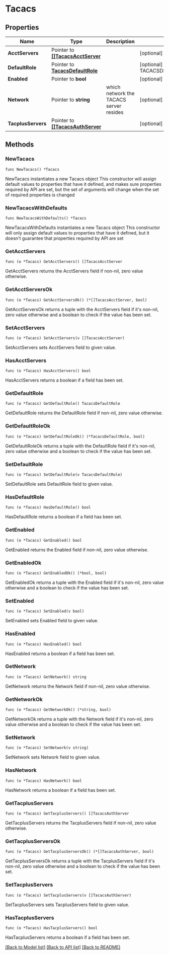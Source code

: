 # Tacacs

## Properties

Name | Type | Description | Notes
------------ | ------------- | ------------- | -------------
**AcctServers** | Pointer to [**[]TacacsAcctServer**](TacacsAcctServer.md) |  | [optional] 
**DefaultRole** | Pointer to [**TacacsDefaultRole**](TacacsDefaultRole.md) |  | [optional] [default to TACACSDEFAULTROLE_NONE]
**Enabled** | Pointer to **bool** |  | [optional] 
**Network** | Pointer to **string** | which network the TACACS server resides | [optional] 
**TacplusServers** | Pointer to [**[]TacacsAuthServer**](TacacsAuthServer.md) |  | [optional] 

## Methods

### NewTacacs

`func NewTacacs() *Tacacs`

NewTacacs instantiates a new Tacacs object
This constructor will assign default values to properties that have it defined,
and makes sure properties required by API are set, but the set of arguments
will change when the set of required properties is changed

### NewTacacsWithDefaults

`func NewTacacsWithDefaults() *Tacacs`

NewTacacsWithDefaults instantiates a new Tacacs object
This constructor will only assign default values to properties that have it defined,
but it doesn't guarantee that properties required by API are set

### GetAcctServers

`func (o *Tacacs) GetAcctServers() []TacacsAcctServer`

GetAcctServers returns the AcctServers field if non-nil, zero value otherwise.

### GetAcctServersOk

`func (o *Tacacs) GetAcctServersOk() (*[]TacacsAcctServer, bool)`

GetAcctServersOk returns a tuple with the AcctServers field if it's non-nil, zero value otherwise
and a boolean to check if the value has been set.

### SetAcctServers

`func (o *Tacacs) SetAcctServers(v []TacacsAcctServer)`

SetAcctServers sets AcctServers field to given value.

### HasAcctServers

`func (o *Tacacs) HasAcctServers() bool`

HasAcctServers returns a boolean if a field has been set.

### GetDefaultRole

`func (o *Tacacs) GetDefaultRole() TacacsDefaultRole`

GetDefaultRole returns the DefaultRole field if non-nil, zero value otherwise.

### GetDefaultRoleOk

`func (o *Tacacs) GetDefaultRoleOk() (*TacacsDefaultRole, bool)`

GetDefaultRoleOk returns a tuple with the DefaultRole field if it's non-nil, zero value otherwise
and a boolean to check if the value has been set.

### SetDefaultRole

`func (o *Tacacs) SetDefaultRole(v TacacsDefaultRole)`

SetDefaultRole sets DefaultRole field to given value.

### HasDefaultRole

`func (o *Tacacs) HasDefaultRole() bool`

HasDefaultRole returns a boolean if a field has been set.

### GetEnabled

`func (o *Tacacs) GetEnabled() bool`

GetEnabled returns the Enabled field if non-nil, zero value otherwise.

### GetEnabledOk

`func (o *Tacacs) GetEnabledOk() (*bool, bool)`

GetEnabledOk returns a tuple with the Enabled field if it's non-nil, zero value otherwise
and a boolean to check if the value has been set.

### SetEnabled

`func (o *Tacacs) SetEnabled(v bool)`

SetEnabled sets Enabled field to given value.

### HasEnabled

`func (o *Tacacs) HasEnabled() bool`

HasEnabled returns a boolean if a field has been set.

### GetNetwork

`func (o *Tacacs) GetNetwork() string`

GetNetwork returns the Network field if non-nil, zero value otherwise.

### GetNetworkOk

`func (o *Tacacs) GetNetworkOk() (*string, bool)`

GetNetworkOk returns a tuple with the Network field if it's non-nil, zero value otherwise
and a boolean to check if the value has been set.

### SetNetwork

`func (o *Tacacs) SetNetwork(v string)`

SetNetwork sets Network field to given value.

### HasNetwork

`func (o *Tacacs) HasNetwork() bool`

HasNetwork returns a boolean if a field has been set.

### GetTacplusServers

`func (o *Tacacs) GetTacplusServers() []TacacsAuthServer`

GetTacplusServers returns the TacplusServers field if non-nil, zero value otherwise.

### GetTacplusServersOk

`func (o *Tacacs) GetTacplusServersOk() (*[]TacacsAuthServer, bool)`

GetTacplusServersOk returns a tuple with the TacplusServers field if it's non-nil, zero value otherwise
and a boolean to check if the value has been set.

### SetTacplusServers

`func (o *Tacacs) SetTacplusServers(v []TacacsAuthServer)`

SetTacplusServers sets TacplusServers field to given value.

### HasTacplusServers

`func (o *Tacacs) HasTacplusServers() bool`

HasTacplusServers returns a boolean if a field has been set.


[[Back to Model list]](../README.md#documentation-for-models) [[Back to API list]](../README.md#documentation-for-api-endpoints) [[Back to README]](../README.md)


